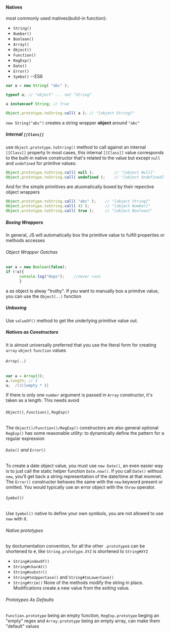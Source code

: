 #### Natives
most commonly used matives(bulid-in function):
- `String()`
- `Number()`
- `Boolean()`
- `Array()`
- `Object()`
- `Function()`
- `RegExp()`
- `Date()`
- `Error()`
- `Symbo()` --ES6
```javascript
var a = new String( "abc" );

typeof a; // "object" ... not "String"

a instanceof String; // true

Object.prototype.toString.call( a ); // "[object String]"
```
`new String("abc")` creates a string wrapper **object** around `"abc"`

##### Internal `[[Class]]`
use `Object.prototype.toString()` method to call against an internal `[[Class]]` property
In most cases, this internal `[[Class]]` value corresponds to the built-in native constructor that's related to the value
but except `null` and `undefined`
for primitve values:
```javascript
Object.prototype.toString.call( null );			// "[object Null]"
Object.prototype.toString.call( undefined );	// "[object Undefined]"
```
And for the simple primitives are atuomatically boxed by their repective object wrappers
```javascript
Object.prototype.toString.call( "abc" );	// "[object String]"
Object.prototype.toString.call( 42 );		// "[object Number]"
Object.prototype.toString.call( true );		// "[object Boolean]"
```
##### Boxing Wrappers
In general, JS will automatically box the primitive value to fulfill properties or methods accesses
###### Object Wrapper Gotchas
```javascript
var a = new Boolean(false);
if (!a){
      console.log("Oops");    //never runs
      }
```
a as object is alway "truthy". If you want to manually box a primitve value, you can use the `Object(..)` function
##### Unboxing
Use `valueOf()` method to get the underlying primitive value out.
##### Natives as Constructors
It is almost universally preferred that you use the literal form for creating `array` `object` `function` values
###### `Array(..)`
```javascript
var a = Array(3);
a.length; // 3
a;  /(3)[empty * 3]
```
If there is only one `number` argument is passed in `Array` constructor, it's taken as a length. This needs avoid
###### `Object()`, `Function()`, `RegExp()`
The `Object()/Function()/RegExp()` constructors are also general optional
`RegExp()` has some reasonable utility: to dynamically define the pattern for a  regular expression
###### `Date()` and `Error()`
To create a date object value, you must use `new Date()`, an even easier way is to just call the static helper function `Date.now()`.
If you call `Date()` without `new`, you'll get back a string representation of the date/time at that momnet.
The `Error()` constructor behaves the same with the `new` keyword present or omitted. You would typically use an error object with the `throw` operator.
###### `Symbol()`
Use `Symbol()` native to define your own symbols, you are not allowed to use `new` with it.
###### Native prototypes
by doctumentation convention, for all the other `.prototype`s can be shortened to `#`, like `String.prototype.XYZ` is shortened to `String#XYZ`
- `String#indexOf()`
- `String#charAt()`
- `String#substr()`
- `String#toUpperCase()` and `String#toLowerCase()`
- `String#trim()`
None of the methods modify the string in place. Modifications create a new value from the exiting value.
###### Prototypes As Defaults
`Function.prototype` being an empty function, `RegExp.prototype` beging an "empty" regex and `Array.prototype` being an empty array, can make them "default" values



















